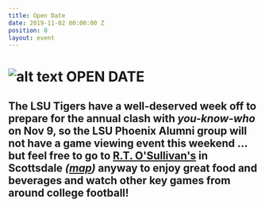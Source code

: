 ```yaml
---
title: Open Date
date: 2019-11-02 00:00:00 Z
position: 8
layout: event
---
```


# ![alt text](https://lsu-phoenix-alumni.github.io/assets/img/LSUTigers.png "LSU Fighting Tigers") OPEN DATE

## The LSU Tigers have a well-deserved week off to prepare for the annual clash with *you-know-who* on Nov 9, so the LSU Phoenix Alumni group will not have a game viewing event this weekend ... but **feel free to go to [R.T. O'Sullivan's](https://scottsdale.rtosullivans.com/ "RTO Scottsdale website") in Scottsdale**  *([map](https://goo.gl/maps/3MjPdBhDfGWxt53HA "Google Maps: RTO Scottsdale"))* anyway to enjoy great food and beverages and watch other key games from around college football! 